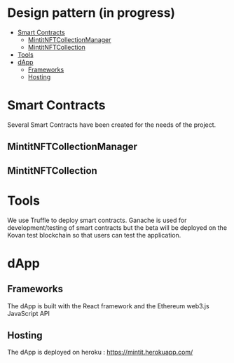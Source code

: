 # Design pattern (in progress)

-   [Smart Contracts](#contracts)
    -   [MintitNFTCollectionManager](#MintitNFTCollectionManager)
    -   [MintitNFTCollection](#MintitNFTCollection)
-   [Tools](#tools)
-   [dApp](#dapp)
    -   [Frameworks](#Frameworks)
    -   [Hosting](#Hosting)

# Smart Contracts <a name="contracts"></a>

Several Smart Contracts have been created for the needs of the project.

## MintitNFTCollectionManager <a name="MintitNFTCollectionManager"></a>

## MintitNFTCollection <a name="MintitNFTCollection"></a>

# Tools <a name="tools"></a>

We use Truffle to deploy smart contracts.
Ganache is used for development/testing of smart contracts but the beta will be deployed on the Kovan test blockchain so that users can test the application.

# dApp <a name="dapp"></a>

## Frameworks

The dApp is built with the React framework and the Ethereum web3.js JavaScript API

## Hosting 

The dApp is deployed on heroku : https://mintit.herokuapp.com/